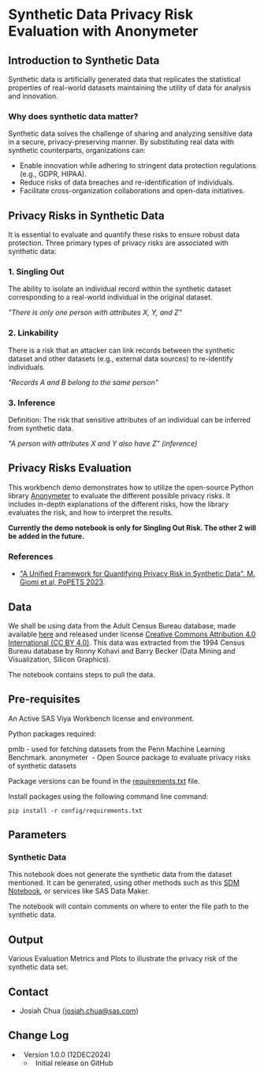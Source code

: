 # Synthetic Data Privacy Risk Evaluation with Anonymeter

## Introduction to Synthetic Data

Synthetic data is artificially generated data that replicates the statistical properties of real-world datasets maintaining the utility of data for analysis and innovation.

### Why does synthetic data matter?
Synthetic data solves the challenge of sharing and analyzing sensitive data in a secure, privacy-preserving manner. By substituting real data with synthetic counterparts, organizations can:

* Enable innovation while adhering to stringent data protection regulations (e.g., GDPR, HIPAA).
* Reduce risks of data breaches and re-identification of individuals.
* Facilitate cross-organization collaborations and open-data initiatives.

## Privacy Risks in Synthetic Data
It is essential to evaluate and quantify these risks to ensure robust data protection. Three primary types of privacy risks are associated with synthetic data:

### **1. Singling Out**
The ability to isolate an individual record within the synthetic dataset corresponding to a real-world individual in the original dataset. 

*"There is only one person with attributes X, Y, and Z"*

### **2. Linkability**
There is a risk that an attacker can link records between the synthetic dataset and other datasets (e.g., external data sources) to re-identify individuals.

*"Records A and B belong to the same person"*

### **3. Inference**
Definition: The risk that sensitive attributes of an individual can be inferred from synthetic data.

*"A person with attributes X and Y also have Z" (inference)*

## Privacy Risks Evaluation
This workbench demo demonstrates how to utilize the open-source Python library [Anonymeter](https://github.com/statice/anonymeter) to evaluate the different possible privacy risks. It includes in-depth explanations of the different risks, how the library evaluates the risk, and how to interpret the results. 

**Currently the demo notebook is only for Singling Out Risk. The other 2 will be added in the future.**

### References
*   ["A Unified Framework for Quantifying Privacy Risk in Synthetic Data", M. Giomi et al, PoPETS 2023](https://arxiv.org/abs/2211.10459).

## Data
We shall be using data from the Adult Census Bureau database, made available  [here](https://archive.ics.uci.edu/dataset/2/adult) and released under license [Creative Commons Attribution 4.0 International (CC BY 4.0)](https://creativecommons.org/licenses/by/4.0/). This data was extracted from the 1994 Census Bureau database by Ronny Kohavi and Barry Becker (Data Mining and Visualization, Silicon Graphics).

The notebook contains steps to pull the data.

## Pre-requisites
An Active SAS Viya Workbench license and environment.

Python packages required:

pmlb - used for fetching datasets from the Penn Machine Learning Benchmark.
anonymeter  - Open Source package to evaluate privacy risks of synthetic datasets

Package versions can be found in the [requirements.txt](./config/requirements.txt) file.

Install packages using the following command line command:

```
pip install -r config/requirements.txt
```

## Parameters

### Synthetic Data

This notebook does not generate the synthetic data from the dataset mentioned. It can be generated, using other methods such as this [SDM Notebook](/government/census-synthetic-data-generation/python/GMM_Adult_Census_Income_Data_Workbench.ipynb), or services like SAS Data Maker.

The notebook will contain comments on where to enter the file path to the synthetic data.

## Output
Various Evaluation Metrics and Plots to illustrate the privacy risk of the synthetic data set.

## Contact
*   Josiah Chua (josiah.chua@sas.com)

## Change Log
*   Version 1.0.0 (12DEC2024)
    *   Initial release on GitHub
